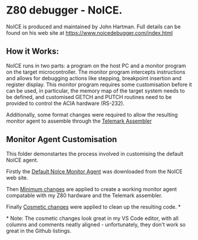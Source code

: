 <h1>Z80 debugger - NoICE.</h1>

NoICE is produced and maintained by John Hartman. Full details can be found on his web site at https://www.noicedebugger.com/index.html

<h2>How it Works:</h2>
<p>NoICE runs in two parts: a program on the host PC and a monitor program on the target microcontroller. The monitor program intercepts instructions and allows for debugging actions like stepping, breakpoint insertion and register display.
This monitor program requires some customisation before it can be used, in particular, the memory map of the target system needs to be defined, and customised GETCH and PUTCH
routines need to be provided to control the ACIA hardware (RS-232).
 
Additionally, some format changes were required to allow the resulting monitor agent to assemble through the [Telemark Assembler](https://github.com/spotco/TI-asm/tree/master/tasm)
</p>

<h2>Monitor Agent Customisation</h2>

This folder demonstartes the process involved in customising the default NoICE agent.


Firstly the [Default NoIce Monitor Agent](https://github.com/oddwires/8-Bit-Systems/blob/9ceb676996fe873981be03973ea686bb2531277b/Z80/NoICE/Monz80.asm)
was downloaded from the NoICE web site.

Then [Minimum changes](https://github.com/oddwires/8-Bit-Systems/commit/961c3db7079678fbee4d80518fa17ca49584dca4)
are applied to create a working monitor agent compatable with my Z80 hardware and the Telemark assembler.

Finally [Cosmetic changes](https://github.com/oddwires/8-Bit-Systems/commit/a3de44857b3467403254bd7cdfddcb15b4b24da8)
 were applied to clean up the resulting code. *

\* Note: The cosmetic changes look great in my VS Code editor, with all columns and comments neatly aligned - unfortunately, they don't work so great in the Github listings.
